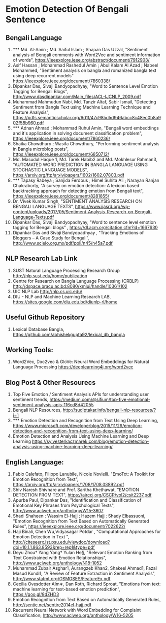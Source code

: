 # Emotion Detection Of Bengali Sentence

## Bengali Language
1. *** Md. Al-Amin ;  Md. Saiful Islam ;  Shapan Das Uzzal, "Sentiment analysis of Bengali comments with Word2Vec and sentiment information of words", https://ieeexplore.ieee.org/abstract/document/7912903/
2. Asif Hassan ;  Mohammad Rashedul Amin ;  Abul Kalam Al Azad ;  Nabeel Mohammed, "Sentiment analysis on bangla and romanized bangla text using deep recurrent models" https://ieeexplore.ieee.org/document/7860338/
3. Dipankar Das, Sivaji Bandyopadhyay, "Word to Sentence Level Emotion Tagging for Bengali Blogs", http://www.dasdipankar.com/Main_files/ACL-IJCNLP_2009.pdf
4. Muhammad Mahmudun Nabi, Md. Tanzir Altaf, Sabir Ismail, "Detecting Sentiment from Bangla Text using Machine Learning Technique and Feature Analysis", https://pdfs.semanticscholar.org/6d1f/47c985d5d946abcc8c48ec0b8a902f58b960.pdf
5. *** Adnan Ahmad ;  Mohammad Ruhul Amin, "Bengali word embeddings and it's application in solving document classification problem", https://ieeexplore.ieee.org/document/7860236/
6.  Shaika Chowdhury ;  Wasifa Chowdhury, "Performing sentiment analysis in Bangla microblog posts", https://ieeexplore.ieee.org/document/6850712/
7. Md. Masudul Haque 1, Md. Tarek Habib2 and Md. Mokhlesur Rahman3, "AUTOMATED WORD PREDICTION IN BANGLA LANGUAGE USING STOCHASTIC LANGUAGE MODELS", https://arxiv.org/ftp/arxiv/papers/1602/1602.07803.pdf
8. *** Tapasy Rabeya ;  Sanjida Ferdous ;  Himel Suhita Ali ;  Narayan Ranjan Chakraborty, "A survey on emotion detection: A lexicon based backtracking approach for detecting emotion from Bengali text", https://ieeexplore.ieee.org/document/8281855/
9. Dr. Vivek Kumar Singh, "SENTIMENT ANALYSIS RESEARCH ON BENGALI LANGUAGE TEXTS", https://www.ijasrd.org/wp-content/uploads/2017/05/Sentiment-Analysis-Research-on-Bengali-Language-Texts.pdf
10. Dipankar Das, Sivaji Bandyopadhyay, "Word to sentence level emotion tagging for Bengali blogs" , https://dl.acm.org/citation.cfm?id=1667630
11. Dipankar Das and Sivaji Bandyopadhyay , "Tracking Emotions of Bloggers – A Case Study for Bengali", http://www.scielo.org.mx/pdf/poli/n45/n45a7.pdf

## NLP Research Lab Link
1. SUST Natural Language Processing Research Group http://nlp.sust.edu/home/publication
2. Centre for Research on Bangla Language Processing (CRBLP) http://dspace.bracu.ac.bd:8080/xmlui/handle/10361/102
3. UIC NLP Lab http://nlp.cs.uic.edu/
4. DIU - NLP and Machine Learning Research LAB, https://sites.google.com/diu.edu.bd/diunlp-rl/home

## Useful Github Repository
1. Lexical Database Bangla, https://github.com/abhishekgupta92/lexical_db_bangla

## Working Tools:
1. Word2Vec, Doc2vec & GloVe: Neural Word Embeddings for Natural Language Processing
https://deeplearning4j.org/word2vec

## Blog Post & Other Resourecs
1. Top Five Emotion / Sentiment Analysis APIs for understanding user sentiment trends, https://medium.com/@sifium/top-five-emotional-sentiment-analysis-apis-116cd8d42055
2. Bengali NLP Resources, http://sudiptakar.info/bengali-nlp-resources/?i=1
3. *** Emotion Detection and Recognition from Text Using Deep Learning, https://www.microsoft.com/developerblog/2015/11/29/emotion-detection-and-recognition-from-text-using-deep-learning/
4. Emotion Detection and Analysis Using Machine Learning and Deep Learning https://sylvesterkaczmarek.com/blog/emotion-detection-analysis-using-machine-learning-deep-learning/

## English Language:

1. Fabio Calefato, Filippo Lanubile, Nicole Novielli. "EmoTxt: A Toolkit for Emotion Recognition from Text", https://arxiv.org/ftp/arxiv/papers/1708/1708.03892.pdf
2. Shiv Naresh Shivhare and Prof. Saritha Khethawat, "EMOTION DETECTION FROM TEXT", https://airccj.org/CSCP/vol2/csit2237.pdf
3. Apurba Paul, Dipankar Das, "Identification and Classification of Emotional Key Phrases from Psychological Texts", http://www.aclweb.org/anthology/W15-3607
4. Shadi Shaheen ; Wassim El-Hajj ; Hazem Hajj ; Shady Elbassuoni, "Emotion Recognition from Text Based on Automatically Generated Rules", https://ieeexplore.ieee.org/document/7022622/
5. Haji Binali, Chen Wu,Vidyasagar Potdar , "Computational Approaches for Emotion Detection in Text ", http://citeseerx.ist.psu.edu/viewdoc/download?doi=10.1.1.863.8593&rep=rep1&type=pdf
6. Deyu Zhou† Yang Yang† Yulan He§, "Relevant Emotion Ranking from Text Constrained with Emotion Relationships", http://www.aclweb.org/anthology/N18-1052
7. Muhammad Zubair Asghar1, Aurangzeb Khan2, Shakeel Ahmad1, Fazal Masud Kundi1, "A Review of Feature Extraction in Sentiment Analysis", http://www.statmt.org/OSMOSES/FeatureEx.pdf
8. Cecilia Ovesdotter Alm∗, Dan Roth, Richard Sproat, "Emotions from text: machine learning for text-based emotion prediction", https://goo.gl/8dZHD3
9. Emotion Recognition from Text Based on Automatically Generated Rules, http://sentic.net/sentire2014el-hajj.pdf
10. Recurrent Neural Network with Word Embedding for Complaint
Classification, http://www.aclweb.org/anthology/W16-5205
